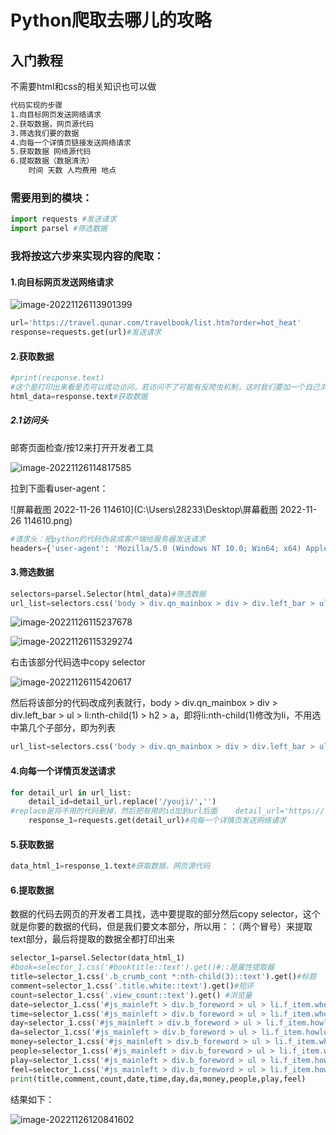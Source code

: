# Python爬取去哪儿的攻略

## 入门教程

不需要html和css的相关知识也可以做

```html
代码实现的步骤
1.向目标网页发送网络请求
2.获取数据，网页源代码
3.筛选我们要的数据
4.向每一个详情页链接发送网络请求
5.获取数据 网络源代码
6.提取数据（数据清洗）
    时间 天数 人均费用 地点
```

### 需要用到的模块：

```python
import requests #发送请求
import parsel #筛选数据
```

### 我将按这六步来实现内容的爬取：

#### 1.向目标网页发送网络请求

![image-20221126113901399](C:\Users\28233\AppData\Roaming\Typora\typora-user-images\image-20221126113901399.png)

```python
url='https://travel.qunar.com/travelbook/list.htm?order=hot_heat'
response=requests.get(url)#发送请求
```

#### 2.获取数据

```python
#print(response.text) 
#这个是打印出来看是否可以成功访问，若访问不了可能有反爬虫机制，这时我们要加一个自己浏览器的访问头
html_data=response.text#获取数据
```

##### 2.1访问头

邮寄页面检查/按12来打开开发者工具

![image-20221126114817585](C:\Users\28233\AppData\Roaming\Typora\typora-user-images\image-20221126114817585.png)

拉到下面看user-agent：

![屏幕截图 2022-11-26 114610](C:\Users\28233\Desktop\屏幕截图 2022-11-26 114610.png)

```python
#请求头：把python的代码伪装成客户端给服务器发送请求
headers={'user-agent': 'Mozilla/5.0 (Windows NT 10.0; Win64; x64) AppleWebKit/5 (KHTML, like Gecko) Chrome/107.'}
```

#### 3.筛选数据

```python
selectors=parsel.Selector(html_data)#筛选数据
url_list=selectors.css('body > div.qn_mainbox > div > div.left_bar > ul > li > h2 > a::attr(href)').getall()#css选择器选取网页内容
```

![image-20221126115237678](C:\Users\28233\AppData\Roaming\Typora\typora-user-images\image-20221126115237678.png)

![image-20221126115329274](C:\Users\28233\AppData\Roaming\Typora\typora-user-images\image-20221126115329274.png)

右击该部分代码选中copy selector

![image-20221126115420617](C:\Users\28233\AppData\Roaming\Typora\typora-user-images\image-20221126115420617.png)

然后将该部分的代码改成列表就行，body > div.qn_mainbox > div > div.left_bar > ul > li:nth-child(1) > h2 > a，即将li:nth-child(1)修改为li，不用选中第几个子部分，即为列表

```python
url_list=selectors.css('body > div.qn_mainbox > div > div.left_bar > ul > li > h2 > a::attr(href)').getall()#css选择器选取网页内容
```

#### 4.向每一个详情页发送请求

```python
for detail_url in url_list:
    detail_id=detail_url.replace('/youji/','')
#replace是将不用的代码删掉，然后把有用的id加到url后面    detail_url='https://travel.qunar.com/travelbook/note/'+detail_id
    response_1=requests.get(detail_url)#向每一个详情页发送网络请求
```

#### 5.获取数据

```python
data_html_1=response_1.text#获取数据，网页源代码
```

#### 6.提取数据

数据的代码去网页的开发者工具找，选中要提取的部分然后copy selector，这个就是你要的数据的代码，但是我们要文本部分，所以用：：（两个冒号）来提取text部分，最后将提取的数据全都打印出来

```python
selector_1=parsel.Selector(data_html_1)
#book=selector_1.css('#booktitle::text').get()#::是属性提取器
title=selector_1.css('.b_crumb_cont *:nth-child(3)::text').get()#标题
comment=selector_1.css('.title.white::text').get()#短评
count=selector_1.css('.view_count::text').get() #浏览量
date=selector_1.css('#js_mainleft > div.b_foreword > ul > li.f_item.when > p::text').get()#出发日期
time=selector_1.css('#js_mainleft > div.b_foreword > ul > li.f_item.when > p > span.data::text').get()
day=selector_1.css('#js_mainleft > div.b_foreword > ul > li.f_item.howlong > p::text').get()
da=selector_1.css('#js_mainleft > div.b_foreword > ul > li.f_item.howlong > p > span.data::text').get()
money=selector_1.css('#js_mainleft > div.b_foreword > ul > li.f_item.who > p::text').get()
people=selector_1.css('#js_mainleft > div.b_foreword > ul > li.f_item.who > p > span.data::text').get()
play=selector_1.css('#js_mainleft > div.b_foreword > ul > li.f_item.how > p::text').get()
feel=selector_1.css('#js_mainleft > div.b_foreword > ul > li.f_item.how > p > span.data > span:nth-child(1)::text').get()
print(title,comment,count,date,time,day,da,money,people,play,feel)
```

结果如下：

![image-20221126120841602](C:\Users\28233\AppData\Roaming\Typora\typora-user-images\image-20221126120841602.png)